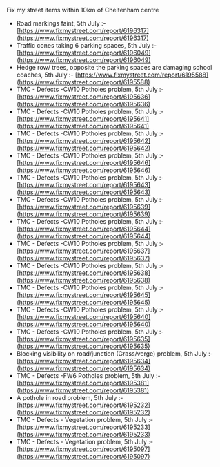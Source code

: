 Fix my street items within 10km of Cheltenham centre

<!-- fix_marker starts -->

- Road markings faint, 5th July :- [https://www.fixmystreet.com/report/6196317](https://www.fixmystreet.com/report/6196317)
- Traffic cones taking 6 parking spaces, 5th July :- [https://www.fixmystreet.com/report/6196049](https://www.fixmystreet.com/report/6196049)
- Hedge row/ trees, opposite the parking spaces are damaging school coaches, 5th July :- [https://www.fixmystreet.com/report/6195588](https://www.fixmystreet.com/report/6195588)
- TMC - Defects -CW10 Potholes problem, 5th July :- [https://www.fixmystreet.com/report/6195636](https://www.fixmystreet.com/report/6195636)
- TMC - Defects -CW10 Potholes problem, 5th July :- [https://www.fixmystreet.com/report/6195641](https://www.fixmystreet.com/report/6195641)
- TMC - Defects -CW10 Potholes problem, 5th July :- [https://www.fixmystreet.com/report/6195642](https://www.fixmystreet.com/report/6195642)
- TMC - Defects -CW10 Potholes problem, 5th July :- [https://www.fixmystreet.com/report/6195646](https://www.fixmystreet.com/report/6195646)
- TMC - Defects -CW10 Potholes problem, 5th July :- [https://www.fixmystreet.com/report/6195643](https://www.fixmystreet.com/report/6195643)
- TMC - Defects -CW10 Potholes problem, 5th July :- [https://www.fixmystreet.com/report/6195639](https://www.fixmystreet.com/report/6195639)
- TMC - Defects -CW10 Potholes problem, 5th July :- [https://www.fixmystreet.com/report/6195644](https://www.fixmystreet.com/report/6195644)
- TMC - Defects -CW10 Potholes problem, 5th July :- [https://www.fixmystreet.com/report/6195637](https://www.fixmystreet.com/report/6195637)
- TMC - Defects -CW10 Potholes problem, 5th July :- [https://www.fixmystreet.com/report/6195638](https://www.fixmystreet.com/report/6195638)
- TMC - Defects -CW10 Potholes problem, 5th July :- [https://www.fixmystreet.com/report/6195645](https://www.fixmystreet.com/report/6195645)
- TMC - Defects -CW10 Potholes problem, 5th July :- [https://www.fixmystreet.com/report/6195640](https://www.fixmystreet.com/report/6195640)
- TMC - Defects -CW10 Potholes problem, 5th July :- [https://www.fixmystreet.com/report/6195635](https://www.fixmystreet.com/report/6195635)
- Blocking visibility on road/junction (Grass/verge) problem, 5th July :- [https://www.fixmystreet.com/report/6195634](https://www.fixmystreet.com/report/6195634)
- TMC - Defects -FW6 Potholes problem, 5th July :- [https://www.fixmystreet.com/report/6195381](https://www.fixmystreet.com/report/6195381)
- A pothole in road problem, 5th July :- [https://www.fixmystreet.com/report/6195232](https://www.fixmystreet.com/report/6195232)
- TMC - Defects - Vegetation problem, 5th July :- [https://www.fixmystreet.com/report/6195233](https://www.fixmystreet.com/report/6195233)
- TMC - Defects - Vegetation problem, 5th July :- [https://www.fixmystreet.com/report/6195097](https://www.fixmystreet.com/report/6195097)

<!-- fix_marker ends -->